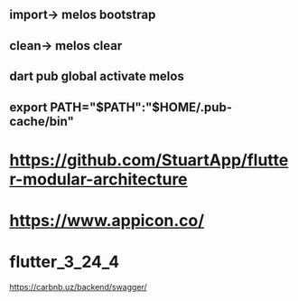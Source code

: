 ## import-> melos bootstrap
## clean-> melos clear
## dart pub global activate melos
## export PATH="$PATH":"$HOME/.pub-cache/bin"

# https://github.com/StuartApp/flutter-modular-architecture

# https://www.appicon.co/

# flutter_3_24_4

https://carbnb.uz/backend/swagger/